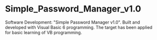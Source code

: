# Simple_Password_Manager_v1.0
Software Development: "Simple Password Manager v1.0". Built and developed with Visual Basic 6 programming. The target has been applied for basic learning of VB programming.
